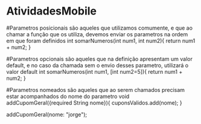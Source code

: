 # AtividadesMobile
#Parametros posicionais são aqueles que utilizamos comumente, e que ao chamar a função que os utiliza, devemos enviar os parametros na ordem em que foram definidos
int somarNumeros(int num1, int num2){
  return num1 + num2;
}

#Parametros opcionais são aqueles que na definição apresentam um valor default, e no caso da chamada sem o envio desses parametro, utilizará o valor default
int somarNumeros(int num1, [int num2=5]){
  return num1 + num2;
}

#Parametros nomeados são aqueles que ao serem chamados precisam estar acompanhados do nome do parametro
void addCupomGeral({required String nome}){
  cuponsValidos.add(nome);
 }
 
 addCupomGeral(nome: "jorge");
 
